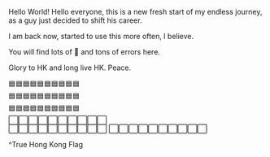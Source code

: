 Hello World!
Hello everyone, this is a new fresh start of my endless journey, as a guy just decided to shift his career.

I am back now, started to use this more often, I believe.

You will find lots of 💩 and tons of errors here.

Glory to HK and long live HK. Peace.

🟦🟦🟦🟦🟦🟦🟦🟦🟦🟦  
🟦🟦🟦🟦🟦🟦🟦🟦🟦🟦  
🟦🟦🟦🟦🟦🟦🟦🟦🟦🟦  
⬜⬜⬜⬜⬜⬜⬜⬜⬜⬜  
⬜⬜⬜⬜⬜⬜⬜⬜⬜⬜
⬜⬜⬜⬜⬜⬜⬜⬜⬜⬜

^True Hong Kong Flag
